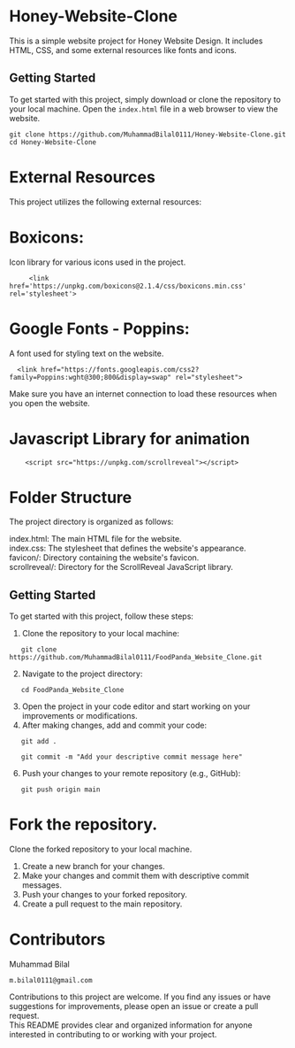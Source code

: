 # Honey-Website-Clone
This is a simple website project for Honey Website Design. It includes HTML, CSS, and some external resources like fonts and icons.
## Getting Started

To get started with this project, simply download or clone the repository to your local machine. Open the `index.html` file in a web browser to view the website.

```shell
git clone https://github.com/MuhammadBilal0111/Honey-Website-Clone.git
cd Honey-Website-Clone
```
# External Resources
This project utilizes the following external resources:

# Boxicons: 
  Icon library for various icons used in the project.
```shell
     <link href='https://unpkg.com/boxicons@2.1.4/css/boxicons.min.css' rel='stylesheet'>
```
# Google Fonts - Poppins: 
  A font used for styling text on the website.
```shell
  <link href="https://fonts.googleapis.com/css2?family=Poppins:wght@300;800&display=swap" rel="stylesheet">
```
  
Make sure you have an internet connection to load these resources when you open the website.
# Javascript Library for animation
```shell
    <script src="https://unpkg.com/scrollreveal"></script>
```
# Folder Structure
The project directory is organized as follows:

index.html: The main HTML file for the website.<br>
index.css: The stylesheet that defines the website's appearance.<br>
favicon/: Directory containing the website's favicon.<br>
scrollreveal/: Directory for the ScrollReveal JavaScript library.<br>

## Getting Started

To get started with this project, follow these steps:

1. Clone the repository to your local machine:
```shell
   git clone https://github.com/MuhammadBilal0111/FoodPanda_Website_Clone.git
```

2.  Navigate to the project directory:
```shell
   cd FoodPanda_Website_Clone
```

3.  Open the project in your code editor and start working on your improvements or modifications.
4.  After making changes, add and commit your code:
```shell
   git add .
```
```shell 
   git commit -m "Add your descriptive commit message here"
```

6.  Push your changes to your remote repository (e.g., GitHub):
```shell
   git push origin main
```
# Fork the repository.
Clone the forked repository to your local machine.
1. Create a new branch for your changes.
2. Make your changes and commit them with descriptive commit messages.
3. Push your changes to your forked repository.
4. Create a pull request to the main repository.

# Contributors
Muhammad Bilal 
```shell
m.bilal0111@gmail.com
```
Contributions to this project are welcome. If you find any issues or have suggestions for improvements, please open an issue or create a pull request.<br>
This README provides clear and organized information for anyone interested in contributing to or working with your project.

